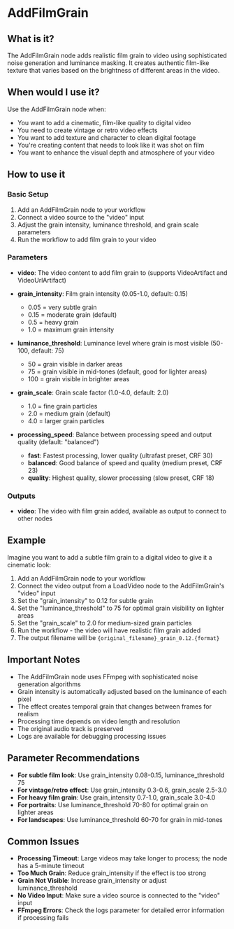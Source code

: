 # AddFilmGrain

## What is it?

The AddFilmGrain node adds realistic film grain to video using sophisticated noise generation and luminance masking. It creates authentic film-like texture that varies based on the brightness of different areas in the video.

## When would I use it?

Use the AddFilmGrain node when:

- You want to add a cinematic, film-like quality to digital video
- You need to create vintage or retro video effects
- You want to add texture and character to clean digital footage
- You're creating content that needs to look like it was shot on film
- You want to enhance the visual depth and atmosphere of your video

## How to use it

### Basic Setup

1. Add an AddFilmGrain node to your workflow
1. Connect a video source to the "video" input
1. Adjust the grain intensity, luminance threshold, and grain scale parameters
1. Run the workflow to add film grain to your video

### Parameters

- **video**: The video content to add film grain to (supports VideoArtifact and VideoUrlArtifact)

- **grain_intensity**: Film grain intensity (0.05-1.0, default: 0.15)

    - 0.05 = very subtle grain
    - 0.15 = moderate grain (default)
    - 0.5 = heavy grain
    - 1.0 = maximum grain intensity

- **luminance_threshold**: Luminance level where grain is most visible (50-100, default: 75)

    - 50 = grain visible in darker areas
    - 75 = grain visible in mid-tones (default, good for lighter areas)
    - 100 = grain visible in brighter areas

- **grain_scale**: Grain scale factor (1.0-4.0, default: 2.0)

    - 1.0 = fine grain particles
    - 2.0 = medium grain (default)
    - 4.0 = larger grain particles

- **processing_speed**: Balance between processing speed and output quality (default: "balanced")

    - **fast**: Fastest processing, lower quality (ultrafast preset, CRF 30)
    - **balanced**: Good balance of speed and quality (medium preset, CRF 23)
    - **quality**: Highest quality, slower processing (slow preset, CRF 18)

### Outputs

- **video**: The video with film grain added, available as output to connect to other nodes

## Example

Imagine you want to add a subtle film grain to a digital video to give it a cinematic look:

1. Add an AddFilmGrain node to your workflow
1. Connect the video output from a LoadVideo node to the AddFilmGrain's "video" input
1. Set the "grain_intensity" to 0.12 for subtle grain
1. Set the "luminance_threshold" to 75 for optimal grain visibility on lighter areas
1. Set the "grain_scale" to 2.0 for medium-sized grain particles
1. Run the workflow - the video will have realistic film grain added
1. The output filename will be `{original_filename}_grain_0.12.{format}`

## Important Notes

- The AddFilmGrain node uses FFmpeg with sophisticated noise generation algorithms
- Grain intensity is automatically adjusted based on the luminance of each pixel
- The effect creates temporal grain that changes between frames for realism
- Processing time depends on video length and resolution
- The original audio track is preserved
- Logs are available for debugging processing issues

## Parameter Recommendations

- **For subtle film look**: Use grain_intensity 0.08-0.15, luminance_threshold 75
- **For vintage/retro effect**: Use grain_intensity 0.3-0.6, grain_scale 2.5-3.0
- **For heavy film grain**: Use grain_intensity 0.7-1.0, grain_scale 3.0-4.0
- **For portraits**: Use luminance_threshold 70-80 for optimal grain on lighter areas
- **For landscapes**: Use luminance_threshold 60-70 for grain in mid-tones

## Common Issues

- **Processing Timeout**: Large videos may take longer to process; the node has a 5-minute timeout
- **Too Much Grain**: Reduce grain_intensity if the effect is too strong
- **Grain Not Visible**: Increase grain_intensity or adjust luminance_threshold
- **No Video Input**: Make sure a video source is connected to the "video" input
- **FFmpeg Errors**: Check the logs parameter for detailed error information if processing fails
